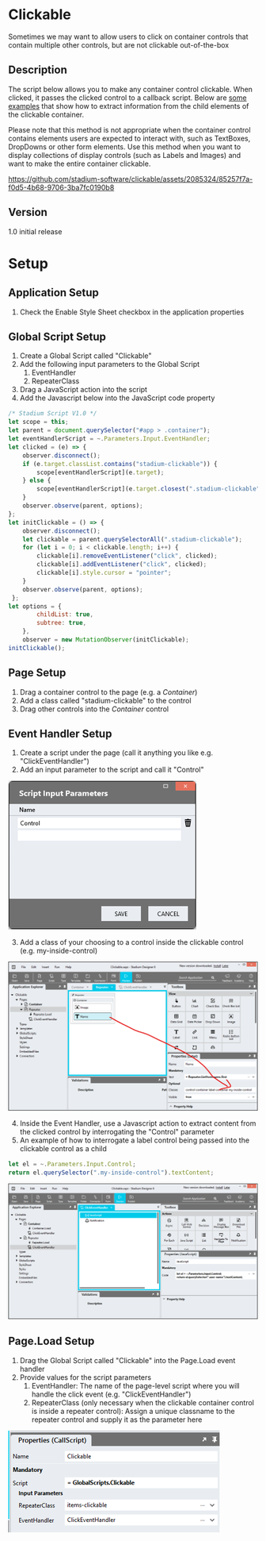 # Clickable

Sometimes we may want to allow users to click on container controls that contain multiple other controls, but are not clickable out-of-the-box

## Description
The script below allows you to make any container control clickable. When clicked, it passes the clicked control to a callback script. Below are [some examples](#page-setup) that show how to extract information from the child elements of the clickable container. 

Please note that this method is not appropriate when the container control contains elements users are expected to interact with, such as TextBoxes, DropDowns or other form elements. Use this method when you want to display collections of display controls (such as Labels and Images) and want to make the entire container clickable. 

https://github.com/stadium-software/clickable/assets/2085324/85257f7a-f0d5-4b68-9706-3ba7fc0190b8

## Version
1.0 initial release

# Setup

## Application Setup
1. Check the Enable Style Sheet checkbox in the application properties

## Global Script Setup
1. Create a Global Script called "Clickable"
2. Add the following input parameters to the Global Script
   1. EventHandler
   2. RepeaterClass
3. Drag a JavaScript action into the script
4. Add the Javascript below into the JavaScript code property
```javascript
/* Stadium Script V1.0 */
let scope = this;
let parent = document.querySelector("#app > .container");
let eventHandlerScript = ~.Parameters.Input.EventHandler;
let clicked = (e) => {
    observer.disconnect();
    if (e.target.classList.contains("stadium-clickable")) {
        scope[eventHandlerScript](e.target);
    } else { 
        scope[eventHandlerScript](e.target.closest(".stadium-clickable"));
    }
    observer.observe(parent, options);
};
let initClickable = () => {
    observer.disconnect();
    let clickable = parent.querySelectorAll(".stadium-clickable");
    for (let i = 0; i < clickable.length; i++) { 
        clickable[i].removeEventListener("click", clicked);
        clickable[i].addEventListener("click", clicked);
        clickable[i].style.cursor = "pointer";
    }
    observer.observe(parent, options);
 };
let options = {
        childList: true,
        subtree: true,
    },
    observer = new MutationObserver(initClickable);
initClickable();
```

## Page Setup
1. Drag a container control to the page (e.g. a *Container*)
2. Add a class called "stadium-clickable" to the control
3. Drag other controls into the *Container* control

## Event Handler Setup
1. Create a script under the page (call it anything you like e.g. "ClickEventHandler")
2. Add an input parameter to the script and call it "Control"

![](images/event-handler-input.png)

3. Add a class of your choosing to a control inside the clickable control (e.g. my-inside-control)

![](images/control-class.png)

4. Inside the Event Handler, use a Javascript action to extract content from the clicked control by interrogating the "Control" parameter
5. An example of how to interrogate a label control being passed into the clickable control as a child
```javascript
let el = ~.Parameters.Input.Control;
return el.querySelector(".my-inside-control").textContent;
```

![](images/click-event-handler.png)

## Page.Load Setup
1. Drag the Global Script called "Clickable" into the Page.Load event handler
2. Provide values for the script parameters
   1. EventHandler: The name of the page-level script where you will handle the click event (e.g. "ClickEventHandler")
   2. RepeaterClass (only necessary when the clickable container control is inside a repeater control): Assign a unique classname to the repeater control and supply it as the parameter here

![](images/script-parameters.png)
